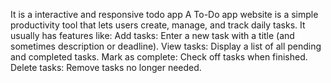 It is a interactive and responsive todo app 
A To-Do app website is a simple productivity tool that lets users create, manage, and track daily tasks. It usually has features like:
Add tasks: Enter a new task with a title (and sometimes description or deadline).
View tasks: Display a list of all pending and completed tasks.
Mark as complete: Check off tasks when finished.
Delete tasks: Remove tasks no longer needed.
